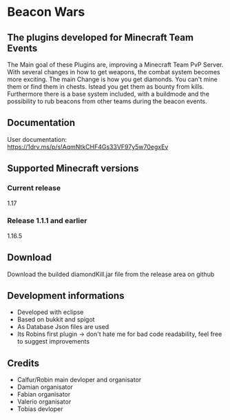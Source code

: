 # Beacon Wars
## The plugins developed for Minecraft Team Events
The Main goal of these Plugins are, improving a Minecraft Team PvP Server. With several changes in how to get weapons, the combat system becomes more exciting. The main Change is how you get diamonds. You can't mine them or find them in chests. Istead you get them as bounty from kills. <br />
Furthermore there is a base system included, with a buildmode and the possibility to rub beacons from other teams during the beacon events.

## Documentation
User documentation: https://1drv.ms/p/s!AqmNtkCHF4Gs33VF97y5w70egxEv

## Supported Minecraft versions
### Current release
1.17
### Release 1.1.1 and earlier 
1.16.5

## Download
Download the builded diamondKill.jar file from the release area on github

## Development informations
- Developed with eclipse
- Based on bukkit and spigot
- As Database Json files are used
- Its Robins first plugin -> don't hate me for bad code readability, feel free to suggest improvements

## Credits
- Calfur/Robin main devloper and organisator
- Damian organisator
- Fabian organisator
- Valerio organisator
- Tobias devloper
